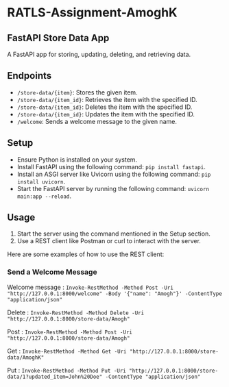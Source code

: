 # RATLS-Assignment-AmoghK

## FastAPI Store Data App
A FastAPI app for storing, updating, deleting, and retrieving data.

## Endpoints

- `/store-data/{item}`: Stores the given item.
- `/store-data/{item_id}`: Retrieves the item with the specified ID.
- `/store-data/{item_id}`: Deletes the item with the specified ID.
- `/store-data/{item_id}`: Updates the item with the specified ID.
- `/welcome`: Sends a welcome message to the given name.

## Setup

- Ensure Python is installed on your system.
- Install FastAPI using the following command: `pip install fastapi`.
- Install an ASGI server like Uvicorn using the following command: `pip install uvicorn`.
- Start the FastAPI server by running the following command: `uvicorn main:app --reload`.

## Usage

1. Start the server using the command mentioned in the Setup section.
2. Use a REST client like Postman or curl to interact with the server.

Here are some examples of how to use the REST client:

### Send a Welcome Message

Welcome message : `Invoke-RestMethod -Method Post -Uri "http://127.0.0.1:8000/welcome" -Body '{"name": "Amogh"}' -ContentType "application/json"`

Delete : `Invoke-RestMethod -Method Delete -Uri "http://127.0.0.1:8000/store-data/Amogh"`

Post : `Invoke-RestMethod -Method Post -Uri "http://127.0.0.1:8000/store-data/Amogh"`

Get : `Invoke-RestMethod -Method Get -Uri "http://127.0.0.1:8000/store-data/AmoghK"`

Put : `Invoke-RestMethod -Method Put -Uri "http://127.0.0.1:8000/store-data/1?updated_item=John%20Doe" -ContentType "application/json"`

